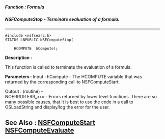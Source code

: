 ##### Function : Formula
##### NSFComputeStop - Terminate evaluation of a formula.
---
```
#include <nsfsearc.h>
STATUS LNPUBLIC NSFComputeStop(

	HCOMPUTE  hCompute);
```
**Description :**

This function is called to terminate the evaluation of a formula. 

**Parameters :**
Input :
hCompute  -  The HCOMPUTE variable that was returned by the corresponding call to NSFComputeStart.

Output :
(routine)  -  
NOERROR
ERR_xxx - Errors returned by lower level functions.  There are so many possible causes, that It is best to use the code in a call to OSLoadString and display/log the error for the user.



**See Also :**
[NSFComputeStart](/domino-c-api-docs/reference/Func/NSFComputeStart)
[NSFComputeEvaluate](/domino-c-api-docs/reference/Func/NSFComputeEvaluate)
---
